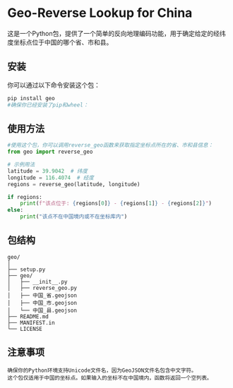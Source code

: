 # Geo-Reverse Lookup for China

这是一个Python包，提供了一个简单的反向地理编码功能，用于确定给定的经纬度坐标点位于中国的哪个省、市和县。

## 安装

你可以通过以下命令安装这个包：

```bash
pip install geo
#确保你已经安装了pip和wheel：
```

## 使用方法
```python
#使用这个包，你可以调用reverse_geo函数来获取指定坐标点所在的省、市和县信息：
from geo import reverse_geo

# 示例用法
latitude = 39.9042  # 纬度
longitude = 116.4074  # 经度
regions = reverse_geo(latitude, longitude)

if regions:
    print(f"该点位于: {regions[0]} - {regions[1]} - {regions[2]}")
else:
    print("该点不在中国境内或不在坐标库内")
```




## 包结构
```
geo/
│
├── setup.py
├── geo/
│   ├── __init__.py
│   ├── reverse_geo.py
│   ├── 中国_省.geojson
│   ├── 中国_市.geojson
│   └── 中国_县.geojson
├── README.md
├── MANIFEST.in
└── LICENSE
```

## 注意事项
```
确保你的Python环境支持Unicode文件名，因为GeoJSON文件名包含中文字符。
这个包仅适用于中国的坐标点。如果输入的坐标不在中国境内，函数将返回一个空列表。
```
